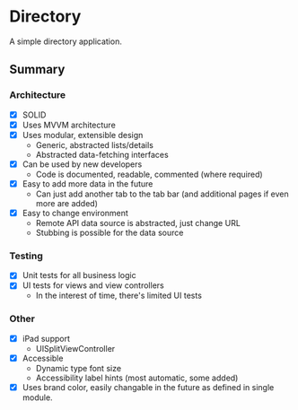 #  Directory

A simple directory application.

## Summary

### Architecture

- [x] SOLID
- [x] Uses MVVM architecture
- [x] Uses modular, extensible design
    - Generic, abstracted lists/details
    - Abstracted data-fetching interfaces
- [x] Can be used by new developers
    - Code is documented, readable, commented (where required)
- [x] Easy to add more data in the future
    - Can just add another tab to the tab bar (and additional pages if even more are added)
- [x] Easy to change environment
    - Remote API data source is abstracted, just change URL
    - Stubbing is possible for the data source
    
### Testing

- [x] Unit tests for all business logic
- [x] UI tests for views and view controllers
    - In the interest of time, there's limited UI tests

### Other

- [x] iPad support
    - UISplitViewController
- [x] Accessible
    - Dynamic type font size
    - Accessibility label hints (most automatic, some added)
- [x] Uses brand color, easily changable in the future as defined in single module.
